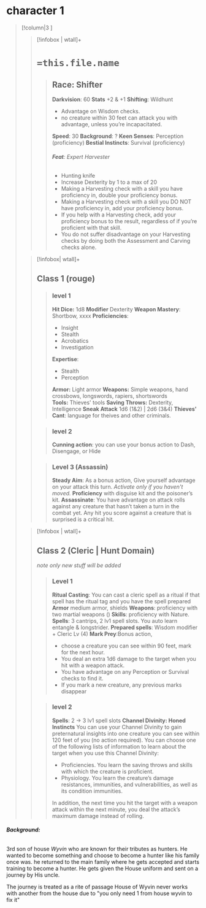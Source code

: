 # character 1
>[!column|3 ]
>>[!infobox | wtall]+
>># `=this.file.name`
>>>## Race: Shifter
>>>**Darkvision**: 60
>>>**Stats** +2 & +1
>>>**Shifting**: Wildhunt
>>> - Advantage on Wisdom checks.
>>> - no creature within 30 feet can attack you with advantage, unless you’re incapacitated.
>>>
>>>**Speed**: 30
>>>**Background**: ?
>>>**Keen Senses**: Perception (proficiency)
>>> **Bestial Instincts**: Survival (proficiency)
>>> ###### **Feat**: Expert Harvester
>>> - Hunting knife
>>>- Increase Dexterity by 1 to a max of 20
>>>- Making a Harvesting check with a skill you have proficiency in, double your proficiency bonus. 
>>>- Making a Harvesting check with a skill you DO NOT have proficiency in, add your proficiency bonus. 
>>>- If you help with a Harvesting check, add your proficiency bonus to the result, regardless of  if you’re proficient with that skill. 
>>>- You do not suffer disadvantage on your Harvesting checks by doing both the Assessment and Carving checks alone.
>>>
>
>
>
>>[!infobox| wtall]+
>>## Class 1 (rouge)
>>>### level 1
>>>**Hit Dice:** 1d8
>>>**Modifier** Dexterity
>>>**Weapon Mastery**: Shortbow, xxxx
>>>**Proficiencies**:
>>>- Insight
>>>- Stealth
>>>- Acrobatics
>>>-  Investigation​
>>>
>>>**Expertise**:
>>>- Stealth
>>>- Perception
>>>
>>>
>>>**Armor:** Light armor
>>>**Weapons:** Simple weapons, hand crossbows, longswords, rapiers, shortswords
>>>**Tools:** Thieves' tools
>>>**Saving Throws:** Dexterity, Intelligence
>>>**Sneak Attack** 1d6 (1&2) | 2d6 (3&4)
>>>**Thieves' Cant**: language for theives and other criminals.
>>
>>>### level 2
>>>**Cunning action**: you can use your bonus action to Dash, Disengage, or Hide
>>
>>>### Level 3 (Assassin)
>>>**Steady Aim**: As a bonus action, Give yourself advantage on your attack this turn. *Activate only if you haven't moved.*
>>> **Proficiency** with disguise kit and the poisoner’s kit.
>>>**Assassinate**: You have advantage on attack rolls against any creature that hasn’t taken a turn in the combat yet. Any hit you score against a creature that is surprised is a critical hit.
>
>
>
>>[!infobox | wtall]+
>>## Class 2 (Cleric | Hunt Domain)
>> *note only new stuff will be added*
>>>### Level 1 
>>>**Ritual Casting**: You can cast a cleric spell as a ritual if that spell has the ritual tag and you have the spell prepared 
>>>**Armor** medium armor, shields
>>> **Weapons**: proficiency with two martial weapons ()
>>> **Skills**: proficiency with Nature.
>>> **Spells**: 3 cantrips, 2 lv1 spell slots. You auto learn entangle & longstrider.
>>> **Prepared spells**: Wisdom modifier + Cleric Lv (4)
>>> **Mark Prey**:Bonus action,  
>>> - choose a creature you can see within 90 feet, mark for the next hour. 
>>> - You deal an extra 1d6 damage to the target when you hit with a weapon attack.
>>> - You have advantage on any Perception or Survival checks to find it. 
>>> - If you mark a new creature, any previous marks disappear
>>
>>>### level 2
>>>**Spells**: 2 -> 3 lv1 spell slots
>>>**Channel Divinity: Honed Instincts**
>>>You can use your Channel Divinity to gain preternatural insights into one creature you can see within 120
>>>feet of you (no action required). You can choose one
>>>of the following lists of information to learn about the 
>>>target when you use this Channel Divinity: 
>>>- Proficiencies. You learn the saving throws and skills with which the creature is proficient.
>>>- Physiology. You learn the creature’s damage resistances, immunities, and vulnerabilities, as well as its condition immunities.
>>>
>>> In addition, the next time you hit the target with a weapon attack within the next minute, you deal the attack’s maximum damage instead of rolling.
>>>
>>>
>>
>>

###### **Background:**
3rd son of house *Wyvin* who are known for their tributes as hunters.
He wanted to become something and choose to become a hunter like his family once was.
he returned to the main family where he gets accepted and starts training to become a hunter.
He gets given the House uniform and sent on a journey by His uncle.


The journey is treated as a rite of passage
House of Wyvin never works with another from the house due to
"you only need 1 from house wyvin to fix it" 


